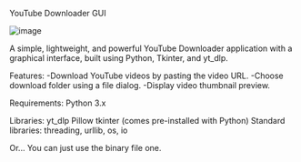 YouTube Downloader GUI

![image](https://github.com/user-attachments/assets/3ca1c9c4-269c-40fb-a7ae-226c99fbac54)

A simple, lightweight, and powerful YouTube Downloader application with a graphical interface, built using Python, Tkinter, and yt_dlp.

Features:
-Download YouTube videos by pasting the video URL.
-Choose download folder using a file dialog.
-Display video thumbnail preview.

Requirements:
Python 3.x

Libraries:
yt_dlp
Pillow
tkinter (comes pre-installed with Python)
Standard libraries: threading, urllib, os, io

Or... You can just use the binary file one.

